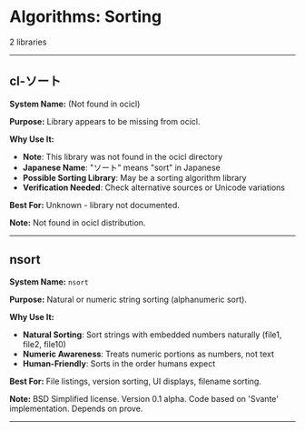# Algorithms: Sorting

2 libraries

---

## cl-ソート

**System Name:** (Not found in ocicl)

**Purpose:** Library appears to be missing from ocicl.

**Why Use It:**
- **Note**: This library was not found in the ocicl directory
- **Japanese Name**: "ソート" means "sort" in Japanese
- **Possible Sorting Library**: May be a sorting algorithm library
- **Verification Needed**: Check alternative sources or Unicode variations

**Best For:** Unknown - library not documented.

**Note:** Not found in ocicl distribution.

---


## nsort

**System Name:** `nsort`

**Purpose:** Natural or numeric string sorting (alphanumeric sort).

**Why Use It:**
- **Natural Sorting**: Sort strings with embedded numbers naturally (file1, file2, file10)
- **Numeric Awareness**: Treats numeric portions as numbers, not text
- **Human-Friendly**: Sorts in the order humans expect

**Best For:** File listings, version sorting, UI displays, filename sorting.

**Note:** BSD Simplified license. Version 0.1 alpha. Code based on 'Svante' implementation. Depends on prove.

---


